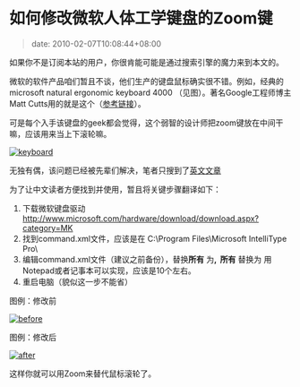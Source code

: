 # 如何修改微软人体工学键盘的Zoom键
>date: 2010-02-07T10:08:44+08:00


如果你不是订阅本站的用户，你很肯能可能是通过搜索引擎的魔力来到本文的。


微软的软件产品咱们暂且不谈，他们生产的键盘鼠标确实很不错。例如，经典的 microsoft natural ergonomic keyboard 4000 （见图）。著名Google工程师博主Matt Cutts用的就是这个（[参考链接](http://www.mattcutts.com/blog/30-days-no-microsoft-software/)）。


可是每个入手该键盘的geek都会觉得，这个弱智的设计师把zoom键放在中间干嘛，应该用来当上下滚轮嘛。


[![](https://coolshell.cn/wp-content/uploads/2010/02/keyboard.jpg "keyboard")](https://coolshell.cn/wp-content/uploads/2010/02/keyboard.jpg)


无独有偶，该问题已经被先辈们解决，笔者只搜到了[英文文章](http://paininthetech.com/2006/04/29/hack-the-microsoft-natural-4000-keyboard)


为了让中文读者方便找到并使用，暂且将关键步骤翻译如下：


1. 下载微软键盘驱动 <http://www.microsoft.com/hardware/download/download.aspx?category=MK>
2. 找到command.xml文件，应该是在 C:\Program Files\Microsoft IntelliType Pro\
3. 编辑command.xml文件（建议之前备份），替换**所有** <C319 Type=”6″ Activator=”ZoomIn” /> 为<C319 Type=”6″ Activator=”ScrollUp” />**,  所有** <C320 Type=”6″ Activator=”ZoomOut” /> 替换为 **<C320 Type=”6″ Activator=”ScrollDown” />** 用Notepad或者记事本可以实现，应该是10个左右。
4. 重启电脑（貌似这一步不能省）


图例：修改前


[![](https://coolshell.cn/wp-content/uploads/2010/02/before.png "before")](https://coolshell.cn/wp-content/uploads/2010/02/before.png)


图例：修改后


[![](https://coolshell.cn/wp-content/uploads/2010/02/after.png "after")](https://coolshell.cn/wp-content/uploads/2010/02/after.png)


这样你就可以用Zoom来替代鼠标滚轮了。


